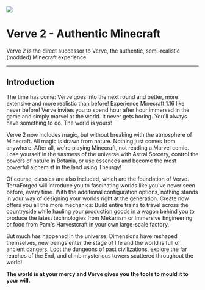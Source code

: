 <img src="https://i.imgur.com/OEfUXis.png">

# Verve 2 - Authentic Minecraft
Verve 2 is the direct successor to Verve, the authentic, semi-realistic (modded) Minecraft experience.

---

## Introduction
The time has come: Verve goes into the next round and better, more extensive and more realistic than before! Experience Minecraft 1.16 like never before! Verve invites you to spend hour after hour immersed in the game and simply marvel at the world. It never gets boring. You'll always have something to do. The world is yours!

Verve 2 now includes magic, but without breaking with the atmosphere of Minecraft. All magic is drawn from nature. Nothing just comes from anywhere. After all, we're playing Minecraft, not reading a Marvel comic. Lose yourself in the vastness of the universe with Astral Sorcery, control the powers of nature in Botania, or use essences and become the most powerful alchemist in the land using Theurgy!

Of course, classics are also included, which are the foundation of Verve. TerraForged will introduce you to fascinating worlds like you've never seen before, every time. With the additional configuration options, nothing stands in your way of designing your worlds right at the generation. Create now offers you all the more mechanics: Build entire trains to travel across the countryside while hauling your production goods in a wagon behind you to produce the latest technologies from Mekanism or Immersive Engineering or food from Pam's Harvestcraft in your own large-scale factory.

But much has happened in the universe: Dimensions have reshaped themselves, new beings enter the stage of life and the world is full of ancient dangers. Loot the dungeons of past civilizations, explore the far reaches of the End, and climb mysterious towers scattered throughout the world!

**The world is at your mercy and Verve gives you the tools to mould it to your will.**
